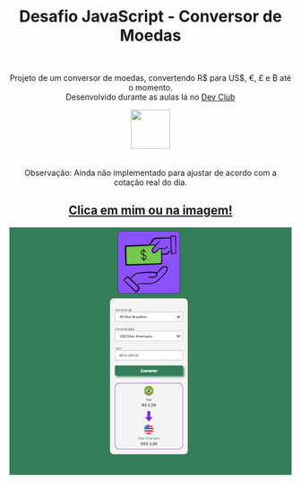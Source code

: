 <h1 align=center>Desafio JavaScript - Conversor de Moedas</h1>
<br>
<p align=center>Projeto de um conversor de moedas, convertendo R$ para US$, €, £ e ₿ até o momento.
  <br>
  Desenvolvido durante as aulas lá no <a href="https://rodolfomori.com.br/devclub/" target="_blank">Dev Club</a></p>
<div align=center>
<a href="https://rodolfomori.com.br/devclub/"><img width=70px height=70px src="https://rodolfomori.com.br/wp-content/webp-express/webp-images/uploads/elementor/thumbs/LOGO_1-pl6s0w83bob17fyv2myc9hccfjkrd6md916y3lfbcg.png.webp"></a>
</div>
<br>
<p align=center>Observação: Ainda não implementado para ajustar de acordo com a cotação real do dia.</p>

<div align=center>
  <a href="https://cyberxdolly.github.io/desafio-1-javascript-conversor/"><h2>Clica em mim ou na imagem!</h2></a>
<a href="https://cyberxdolly.github.io/desafio-1-javascript-conversor/"><img src="https://github.com/CYBERxDOLLY/desafio-1-javascript-conversor/blob/main/assets/conversor.png?raw=true"></a>
</div>
